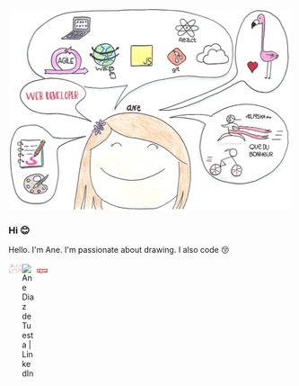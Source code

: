 ![Hello. I'm Ane. I'm passionate about drawing. I also code](https://github.com/anediaz/anediaz/blob/main/me.png)

### Hi 😊
Hello. I'm Ane. I'm passionate about drawing. I also code 😚
<br />
<br />
<a href="https://anediaz.com" target="_blank">
  <img align="left" title="My personal website" alt="Ane Diaz de Tuesta | Website" width="24px" src="https://github.com/anediaz/anediaz/blob/main/me.png" />
</a>
<a href="https://www.linkedin.com/in/ane-diaz-de-tuesta-37785252/" target="_blank">
  <img align="left" title="My Linkedin" alt="Ane Diaz de Tuesta | LinkedIn" width="24px" src="https://pics.freeicons.io/uploads/icons/png/17893955031555589921-512.png" />
</a>
<a href="https://www.npmjs.com/~anediaz" target="_blank">
  <img align="left" title="My npm" alt="Ane Diaz de Tuesta | npm" width="24px" src="https://github.com/anediaz/anediaz/blob/main/npm.png" />
</a>
